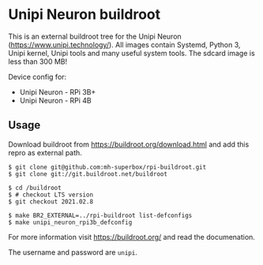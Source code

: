 # Unipi Neuron buildroot

This is an external buildroot tree for the Unipi Neuron (https://www.unipi.technology/).
All images contain Systemd, Python 3, Unipi kernel, Unipi tools and many useful system tools. 
The sdcard image is less than 300 MB!

Device config for:
* Unipi Neuron - RPi 3B+
* Unipi Neuron - RPi 4B

## Usage

Download buildroot from https://buildroot.org/download.html and add this repro as external path.

```shell
$ git clone git@github.com:mh-superbox/rpi-buildroot.git
$ git clone git://git.buildroot.net/buildroot

$ cd /buildroot
$ # checkout LTS version
$ git checkout 2021.02.8

$ make BR2_EXTERNAL=../rpi-buildroot list-defconfigs
$ make unipi_neuron_rpi3b_defconfig
```

For more information visit https://buildroot.org/ and read the documenation.

The username and password are `unipi`.
